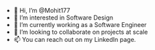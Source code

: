 - 👋 Hi, I’m @Mohit177
- 👀 I’m interested in Software Design
- 🌱 I’m currently working as a Software Engineer
- 💞️ I’m looking to collaborate on projects at scale
- 📫 You can reach out on my LinkedIn page.

<!---
Mohit177/Mohit177 is a ✨ special ✨ repository because its `README.md` (this file) appears on your GitHub profile.
You can click the Preview link to take a look at your changes.
--->
